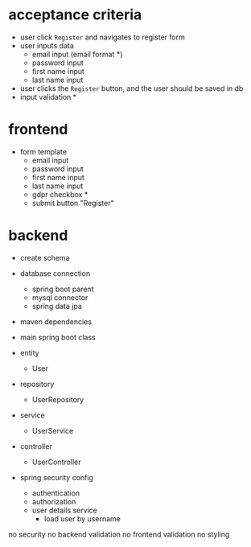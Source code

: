 # acceptance criteria
- user click `Register` and navigates to register form
- user inputs data
    - email input (email format *)
    - password input
    - first name input
    - last name input
- user clicks the `Register` button, and the user should be saved in db
- input validation *

# frontend
- form template
    - email input
    - password input
    - first name input
    - last name input
    - gdpr checkbox *
    - submit button "Register"

# backend
- create schema
- database connection
    - spring boot parent
    - mysql connector
    - spring data jpa

- maven dependencies
- main spring boot class
- entity
    - User
- repository
    - UserRepository
- service
    - UserService
- controller
    - UserController

- spring security config
    - authentication
    - authorization
    - user details service
        - load user by username

no security
no backend validation
no frontend validation
no styling
